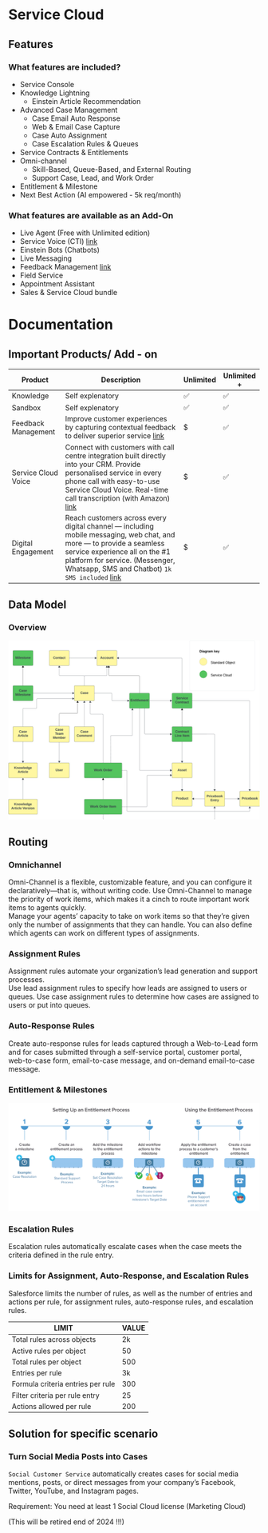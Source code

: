 # Service Cloud

## Features

### What features are included?

- Service Console
- Knowledge Lightning
    - Einstein Article Recommendation
- Advanced Case Management
    - Case Email Auto Response
    - Web & Email Case Capture
    - Case Auto Assignment
    - Case Escalation Rules & Queues
- Service Contracts & Entitlements
- Omni-channel
    - Skill-Based, Queue-Based, and External Routing
    - Support Case, Lead, and Work Order
- Entitlement & Milestone
- Next Best Action (AI empowered - 5k req/month)

### What features are available as an Add-On

- Live Agent (Free with Unlimited edition)
- Service Voice (CTI) [link](https://www.salesforce.com/products/service-cloud/solutions/call-center-management/?d=cta-body-promo-297)
- Einstein Bots (Chatbots)
- Live Messaging
- Feedback Management [link](https://www.salesforce.com/products/service-cloud/solutions/call-center-management/?d=cta-body-promo-297)
- Field Service
- Appointment Assistant
- Sales & Service Cloud bundle

# Documentation 

## Important Products/ Add - on
|Product|Description| Unlimited | Unlimited + |
|--|--|--|--|
|Knowledge|Self explenatory|✅ |✅ 
|Sandbox|Self explenatory|✅ |✅ 
|Feedback Management|Improve customer experiences by capturing contextual feedback to deliver superior service [link](https://www.salesforce.com/editions-pricing/platform/feedback-management/)|$ |✅ 
|Service Cloud Voice|Connect with customers with call centre integration built directly into your CRM. Provide personalised service in every phone call with easy-to-use Service Cloud Voice. Real-time call transcription (with Amazon) [link](https://www.salesforce.com/eu/products/call-center-integration/)|$ |✅ 
|Digital Engagement| Reach customers across every digital channel — including mobile messaging, web chat, and more — to provide a seamless service experience all on the #1 platform for service. (Messenger, Whatsapp, SMS and Chatbot) `1k SMS included` [link](https://www.salesforce.com/editions-pricing/service-cloud/digital-engagement/) |$ |✅ 

## Data Model
### Overview
![Data Model](/Images/CTA%20-%20Diagrams%20-%20Service%20Cloud.png)

## Routing
### Omnichannel

Omni-Channel is a flexible, customizable feature, and you can configure it declaratively—that is, without writing code. Use Omni-Channel to manage the priority of work items, which makes it a cinch to route important work items to agents quickly.\
Manage your agents’ capacity to take on work items so that they’re given only the number of assignments that they can handle. You can also define which agents can work on different types of assignments.

### Assignment Rules
Assignment rules automate your organization’s lead generation and support processes.\
Use lead assignment rules to specify how leads are assigned to users or queues. Use case assignment rules to determine how cases are assigned to users or put into queues.

### Auto-Response Rules
Create auto-response rules for leads captured through a Web-to-Lead form and for cases submitted through a self-service portal, customer portal, web-to-case form, email-to-case message, and on-demand email-to-case message.

### Entitlement & Milestones
![Entitlement & Milestones](../../Images/CTA%20-%20Diagram%20-%20Service%20Cloud%20-%20Entitlement.png)

### Escalation Rules
Escalation rules automatically escalate cases when the case meets the criteria defined in the rule entry.

### Limits for Assignment, Auto-Response, and Escalation Rules
Salesforce limits the number of rules, as well as the number of entries and actions per rule, for assignment rules, auto-response rules, and escalation rules.

| LIMIT                                   | VALUE  |
|-----------------------------------------|--------|
| Total rules across objects              | 2k     |
| Active rules per object                 | 50     |
| Total rules per object                  | 500    |
| Entries per rule                        | 3k     |
| Formula criteria entries per rule       | 300    |
| Filter criteria per rule entry          | 25     |
| Actions allowed per rule                | 200    |

## Solution for specific scenario

### Turn Social Media Posts into Cases
`Social Customer Service` automatically creates cases for social media mentions, posts, or direct messages from your company’s Facebook, Twitter, YouTube, and Instagram pages.

Requirement: You need at least 1 Social Cloud license (Marketing Cloud)

(This will be retired end of 2024 !!!)
